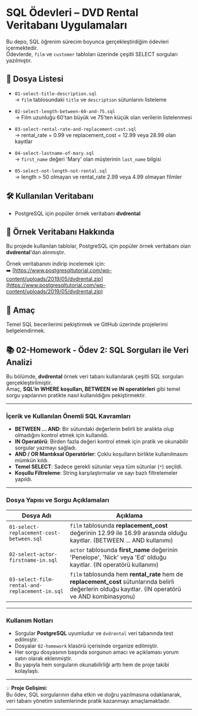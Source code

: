 
# SQL Ödevleri – DVD Rental Veritabanı Uygulamaları

Bu depo, SQL öğrenim sürecim boyunca gerçekleştirdiğim ödevleri içermektedir.  
Ödevlerde, `film` ve `customer` tabloları üzerinde çeşitli SELECT sorguları yazılmıştır.

## 📁 Dosya Listesi

- `01-select-title-description.sql`  
  → `film` tablosundaki `title` ve `description` sütunlarını listeleme

- `02-select-length-between-60-and-75.sql`  
  → Film uzunluğu 60'tan büyük ve 75'ten küçük olan verilerin listelenmesi

- `03-select-rental-rate-and-replacement-cost.sql`  
  → rental_rate = 0.99 ve replacement_cost = 12.99 veya 28.99 olan kayıtlar

- `04-select-lastname-of-mary.sql`  
  → `first_name` değeri 'Mary' olan müşterinin `last_name` bilgisi

- `05-select-not-length-not-rental.sql`  
  → length > 50 olmayan ve rental_rate 2.99 veya 4.99 olmayan filmler

## 🛠 Kullanılan Veritabanı

- PostgreSQL için popüler örnek veritabanı **dvdrental**

## 🔗 Örnek Veritabanı Hakkında

Bu projede kullanılan tablolar, PostgreSQL için popüler örnek veritabanı olan **dvdrental**'dan alınmıştır.

Örnek veritabanını indirip incelemek için:  
➡️ [https://www.postgresqltutorial.com/wp-content/uploads/2019/05/dvdrental.zip](https://www.postgresqltutorial.com/wp-content/uploads/2019/05/dvdrental.zip)

## 🎯 Amaç

Temel SQL becerilerimi pekiştirmek ve GitHub üzerinde projelerimi belgelendirmek.


## 📚 02-Homework - Ödev 2: SQL Sorguları ile Veri Analizi

Bu bölümde, **dvdrental** örnek veri tabanı kullanılarak çeşitli SQL sorguları gerçekleştirilmiştir.  
Amaç, **SQL'in WHERE koşulları, BETWEEN ve IN operatörleri** gibi temel sorgu yapılarının pratikte nasıl kullanıldığını pekiştirmektir.

---

### İçerik ve Kullanılan Önemli SQL Kavramları

- **BETWEEN ... AND**: Bir sütundaki değerlerin belirli bir aralıkta olup olmadığını kontrol etmek için kullanıldı.  
- **IN Operatörü**: Birden fazla değeri kontrol etmek için pratik ve okunabilir sorgular yazmayı sağladı.  
- **AND / OR Mantıksal Operatörler**: Çoklu koşulların birlikte kullanılmasını mümkün kıldı.  
- **Temel SELECT**: Sadece gerekli sütunlar veya tüm sütunlar (`*`) seçildi.  
- **Koşullu Filtreleme**: String karşılaştırmalar ve sayı bazlı filtrelemeler yapıldı.

---

### Dosya Yapısı ve Sorgu Açıklamaları

| Dosya Adı                                   | Açıklama                                                                                  |
|---------------------------------------------|-------------------------------------------------------------------------------------------|
| `01-select-replacement-cost-between.sql`    | `film` tablosunda **replacement_cost** değerinin 12.99 ile 16.99 arasında olduğu kayıtlar. (BETWEEN ... AND kullanımı) |
| `02-select-actor-firstname-in.sql`           | `actor` tablosunda **first_name** değerinin 'Penelope', 'Nick' veya 'Ed' olduğu kayıtlar. (IN operatörü kullanımı)   |
| `03-select-film-rental-and-replacement-in.sql` | `film` tablosunda hem **rental_rate** hem de **replacement_cost** sütunlarında belirli değerlerin olduğu kayıtlar. (IN operatörü ve AND kombinasyonu) |

---

### Kullanım Notları

- Sorgular **PostgreSQL** uyumludur ve `dvdrental` veri tabanında test edilmiştir.  
- Dosyalar `02-homework` klasörü içerisinde organize edilmiştir.  
- Her sorgu dosyasının başında sorgunun amacı ve açıklaması yorum satırı olarak eklenmiştir.  
- Bu yapıyla hem sorguların okunabilirliği arttı hem de proje takibi kolaylaştı.

---

💡 **Proje Gelişimi:**  
Bu ödev, SQL sorgularının daha etkin ve doğru yazılmasına odaklanarak, veri tabanı yönetim sistemlerinde pratik kazanmayı amaçlamaktadır.

---

